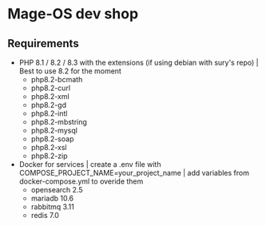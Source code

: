 # Mage-OS dev shop

## Requirements

- PHP 8.1 / 8.2 / 8.3 with the extensions (if using debian with sury's repo) | Best to use 8.2 for the moment
    - php8.2-bcmath
    - php8.2-curl
    - php8.2-xml
    - php8.2-gd
    - php8.2-intl
    - php8.2-mbstring
    - php8.2-mysql
    - php8.2-soap
    - php8.2-xsl
    - php8.2-zip
- Docker for services | create a .env file with COMPOSE_PROJECT_NAME=your_project_name | add variables from docker-compose.yml to overide them
    - opensearch 2.5
    - mariadb 10.6
    - rabbitmq 3.11
    - redis 7.0